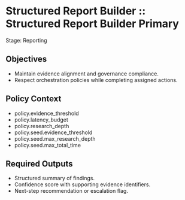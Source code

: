 # Structured Report Builder :: Structured Report Builder Primary
Stage: Reporting

## Objectives
- Maintain evidence alignment and governance compliance.
- Respect orchestration policies while completing assigned actions.

## Policy Context
- policy.evidence_threshold
- policy.latency_budget
- policy.research_depth
- policy.seed.evidence_threshold
- policy.seed.max_research_depth
- policy.seed.max_total_time

## Required Outputs
- Structured summary of findings.
- Confidence score with supporting evidence identifiers.
- Next-step recommendation or escalation flag.
